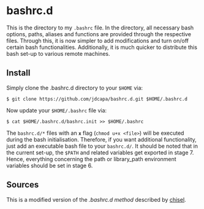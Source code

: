 bashrc.d
========

This is the directory to my `.bashrc` file.
In the directory, all necessary bash options, paths, aliases and functions are
 provided through the respective files.
Through this, it is now simpler to add modifications and turn on/off certain
 bash functionalities.
Additionally, it is much quicker to distribute this bash set-up to various
 remote machines.


Install
-------

Simply clone the .bashrc.d directory to your `$HOME` via:

    $ git clone https://github.com/jdcapa/bashrc.d.git $HOME/.bashrc.d

Now update your `$HOME/.bashrc` file via:

    $ cat $HOME/.bashrc.d/bashrc.init >> $HOME/.bashrc


The `bashrc.d/*` files with an **`x`** flag (`chmod u+x <file>`) will be
 executed during the bash initialisation.
Therefore, if you want additional functionality, just add an executable bash
 file to your `bashrc.d/`.
It should be noted that in the current set-up, the `$PATH` and related
 variables get exported in stage 7.
Hence, everything concerning the path or library_path environment variables
 should be set in stage 6.


Sources
-------

This is a modified version of the *.bashrc.d method* described by
 [chisel](http://blogs.perl.org/users/chisel/2011/08/managing-my-shell-setup.html).


